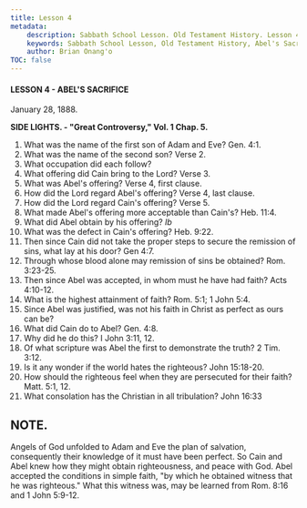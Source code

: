 ```yaml
---
title: Lesson 4
metadata:
    description: Sabbath School Lesson. Old Testament History. Lesson 4. January 28, 1888. Abel's Sacrifice. 
    keywords: Sabbath School Lesson, Old Testament History, Abel's Sacrifice, Lesson 4. January 28, 1888.
    author: Brian Onang'o
TOC: false
---
```


#### LESSON 4 - ABEL'S SACRIFICE

January 28, 1888.

**SIDE LIGHTS. - "Great Controversy," Vol. 1 Chap. 5.**

1. What was the name of the first son of Adam and Eve? Gen. 4:1.
2. What was the name of the second son? Verse 2.
3. What occupation did each follow?
4. What offering did Cain bring to the Lord? Verse 3.
5. What was Abel's offering? Verse 4, first clause.
6. How did the Lord regard Abel's offering? Verse 4, last clause.
7. How did the Lord regard Cain's offering? Verse 5.
8. What made Abel's offering more acceptable than Cain's? Heb. 11:4.
9. What did Abel obtain by his offering? *Ib*
10. What was the defect in Cain's offering? Heb. 9:22.
11. Then since Cain did not take the proper steps to secure the remission of sins, what lay at his door? Gen 4:7.
12. Through whose blood alone may remission of sins be obtained? Rom. 3:23-25.
13. Then since Abel was accepted, in whom must he have had faith? Acts 4:10-12.
14. What is the highest attainment of faith? Rom. 5:1; 1 John 5:4.
15. Since Abel was justified, was not his faith in Christ as perfect as ours can be?
16. What did Cain do to Abel? Gen. 4:8.
17. Why did he do this? I John 3:11, 12.
18. Of what scripture was Abel the first to demonstrate the truth? 2 Tim. 3:12.
19. Is it any wonder if the world hates the righteous? John 15:18-20.
20. How should the righteous feel when they are persecuted for their faith? Matt. 5:1, 12.
21. What consolation has the Christian in all tribulation? John 16:33

## NOTE.

Angels of God unfolded to Adam and Eve the plan of salvation, consequently their knowledge of it must have been perfect. So Cain and Abel knew how they might obtain righteousness, and peace with God. Abel accepted the conditions in simple faith, "by which he obtained witness that he was righteous." What this witness was, may be learned from Rom. 8:16 and 1 John 5:9-12.
